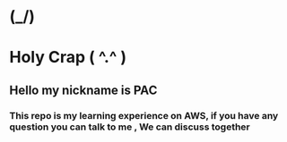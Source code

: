 #              (\_/) 
# Holy Crap   ( ^.^ )

## Hello my nickname is PAC

### This repo is my learning experience on AWS, if you have any question you can talk to me , We can discuss together
